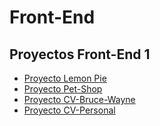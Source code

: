 # Front-End
## Proyectos Front-End 1
<ul>
  <li><a href="https://fedefpaz.github.io/Front-End/LemonPie" target="_blank">Proyecto Lemon Pie</a></li> 
  <li><a href="https://fedefpaz.github.io/Front-End/Pet-Shop" target="_blank">Proyecto Pet-Shop</a></li>
  <li><a href="https://fedefpaz.github.io/Front-End/CV-Bruce-Wayne" target="_blank">Proyecto CV-Bruce-Wayne</a></li>
  <li><a href="https://fedefpaz.github.io/Front-End/CV-Personal" target="_blank">Proyecto CV-Personal</a></li>
</ul>
